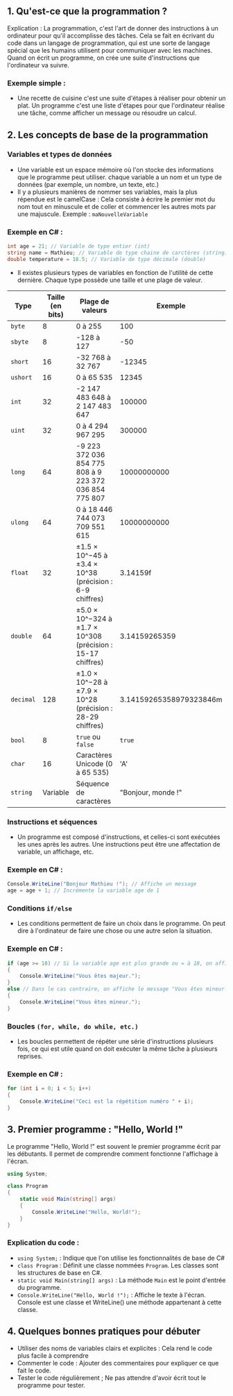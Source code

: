 ## 1. Qu'est-ce que la programmation ?
Explication : La programmation, c'est l'art de donner des instructions à un ordinateur pour qu'il accomplisse des tâches. Cela se fait en écrivant du code dans un langage de programmation, qui est une sorte de langage spécial que les humains utilisent pour communiquer avec les machines. Quand on écrit un programme, on crée une suite d'instructions que l'ordinateur va suivre.
### Exemple simple :
- Une recette de cuisine c'est une suite d'étapes à réaliser pour obtenir un plat. Un programme c'est une liste d'étapes pour que l'ordinateur réalise une tâche, comme afficher un message ou résoudre un calcul.

## 2. Les concepts de base de la programmation
### Variables et types de données
- Une variable est un espace mémoire où l'on stocke des informations que le programme peut utiliser. chaque variable a un nom et un type de données (par exemple, un nombre, un texte, etc.)
- Il y a plusieurs manières de nommer ses variables, mais la plus répendue est le camelCase : Cela consiste à écrire le premier mot du nom tout en minuscule et de coller et commencer les autres mots par une majuscule. Exemple : `maNouvelleVariable`
### Exemple en C# :
```C#
int age = 21; // Variable de type entier (int)
string name = Mathieu; // Variable de type chaine de carctères (string)
double temperature = 18.5; // Variable de type décimale (double)
```
- Il existes plusieurs types de variables en fonction de l'utilité de cette dernière. Chaque type possède une taille et une plage de valeur.
  
| Type            | Taille (en bits) | Plage de valeurs                                | Exemple                  |
|-----------------|------------------|-------------------------------------------------|--------------------------|
| `byte`          | 8                | 0 à 255                                          | 100                       |
| `sbyte`         | 8                | -128 à 127                                       | -50                       |
| `short`         | 16               | -32 768 à 32 767                                 | -12345                    |
| `ushort`        | 16               | 0 à 65 535                                       | 12345                     |
| `int`           | 32               | -2 147 483 648 à 2 147 483 647                   | 100000                    |
| `uint`          | 32               | 0 à 4 294 967 295                                | 300000                    |
| `long`          | 64               | -9 223 372 036 854 775 808 à 9 223 372 036 854 775 807 | 10000000000              |
| `ulong`         | 64               | 0 à 18 446 744 073 709 551 615                   | 10000000000               |
| `float`         | 32               | ±1.5 × 10^−45 à ±3.4 × 10^38 (précision : 6-9 chiffres) | 3.14159f                  |
| `double`        | 64               | ±5.0 × 10^−324 à ±1.7 × 10^308 (précision : 15-17 chiffres) | 3.14159265359             |
| `decimal`       | 128              | ±1.0 × 10^−28 à ±7.9 × 10^28 (précision : 28-29 chiffres) | 3.14159265358979323846m   |
| `bool`          | 8                | `true` ou `false`                                | `true`                    |
| `char`          | 16               | Caractères Unicode (0 à 65 535)                  | 'A'                       |
| `string`        | Variable         | Séquence de caractères                           | "Bonjour, monde !"        |

### Instructions et séquences
- Un programme est composé d'instructions, et celles-ci sont exécutées les unes après les autres. Une instructions peut être une affectation de variable, un affichage, etc.
### Exemple en C# :
```C#
Console.WriteLine("Bonjour Mathieu !"); // Affiche un message
age = age + 1; // Incrémente la variable age de 1
```
### Conditions `if/else`
- Les conditions permettent de faire un choix dans le programme. On peut dire à l'ordinateur de faire une chose ou une autre selon la situation.
### Exemple en C# :
```C#
if (age >= 18) // Si la variable age est plus grande ou = à 18, on affiche le message "Vous êtes majeur."
{
    Console.WriteLine("Vous êtes majeur.");
}
else // Dans le cas contraire, on affiche le message "Vous êtes mineur."
{
    Console.WriteLine("Vous êtes mineur.");
}

```
### Boucles `(for, while, do while, etc.)`
- Les boucles permettent de répéter une série d'instructions plusieurs fois, ce qui est utile quand on doit exécuter la même tâche à plusieurs reprises.
### Exemple en C# :
```C#
for (int i = 0; i < 5; i++)
{
    Console.WriteLine("Ceci est la répétition numéro " + i);
}
```

## 3. Premier programme : "Hello, World !"
Le programme "Hello, World !" est souvent le premier programme écrit par les débutants. Il permet de comprendre comment fonctionne l'affichage à l'écran.
```C#
using System;

class Program
{
    static void Main(string[] args)
    {
        Console.WriteLine("Hello, World!");
    }
}
```
### Explication du code :
- `using System;` : Indique que l'on utilise les fonctionnalités de base de C#
- `class Program` : Définit une classe nommées `Program`. Les classes sont les structures de base en C#.
- `static void Main(string[] args)` : La méthode `Main` est le point d'entrée du programme.
- `Console.WriteLine("Hello, World !");` : Affiche le texte à l'écran. Console est une classe et WriteLine() une méthode appartenant à cette classe.

## 4. Quelques bonnes pratiques pour débuter
- Utiliser des noms de variables clairs et explicites : Cela rend le code plus facile à comprendre
- Commenter le code : Ajouter des commentaires pour expliquer ce que fait le code.
- Tester le code régulièrement ; Ne pas attendre d'avoir écrit tout le programme pour tester.



